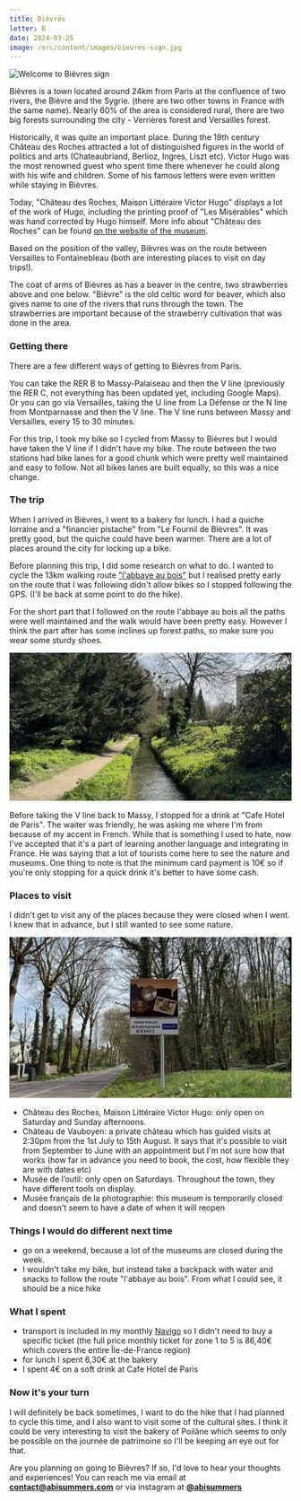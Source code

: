 ```yaml
---
title: Bièvres
letter: B
date: 2024-03-25
image: /src/content/images/bievres-sign.jpg
---
```


![Welcome to Bièvres sign](../images/bievres-sign.jpg)

Bièvres is a town located around 24km from Paris at the confluence of two rivers, the Bièvre and the Sygrie. (there are two other towns in France with the same name). Nearly 60% of the area is considered rural, there are two big forests surrounding the city - Verrières forest and Versailles forest.

Historically, it was quite an important place. During the 19th century Château des Roches attracted a lot of distinguished figures in the world of politics and arts (Chateaubriand, Berlioz, Ingres, Liszt etc). Victor Hugo was the most renowned guest who spent time there whenever he could along with his wife and children. Some of his famous letters were even written while staying in Bièvres. 

Today, "Château des Roches, Maison Littéraire Victor Hugo" displays a lot of the work of Hugo, including the printing proof of "Les Misérables" which was hand corrected by Hugo himself. More info about "Château des Roches" can be found [on the website of the museum](https://www.maisonlitterairedevictorhugo.net/en/fondation/). 

Based on the position of the valley, Bièvres was on the route between Versailles to Fontainebleau (both are interesting places to visit on day trips!).

The coat of arms of Bièvres as has a beaver in the centre, two strawberries above and one below. "Bièvre" is the old celtic word for beaver, which also gives name to one of the rivers that runs through the town. The strawberries are important because of the strawberry cultivation that was done in the area.

### Getting there
There are a few different ways of getting to Bièvres from Paris. 

You can take the RER B to Massy-Palaiseau and then the V line (previously the RER C, not everything has been updated yet, including Google Maps). Or you can go via Versailles, taking the U line from La Défense or the N line from Montparnasse and then the V line. The V line runs between Massy and Versailles, every 15 to 30 minutes. 

For this trip, I took my bike so I cycled from Massy to Bièvres but I would have taken the V line if I didn't have my bike. The route between the two stations had bike lanes for a good chunk which were pretty well maintained and easy to follow. Not all bikes lanes are built equally, so this was a nice change. 

### The trip
When I arrived in Bièvres, I went to a bakery for lunch. I had a quiche lorraine and a "financier pistache" from "Le Fournil de Bièvres". It was pretty good, but the quiche could have been warmer. There are a lot of places around the city for locking up a bike.

Before planning this trip, I did some research on what to do. I wanted to cycle the 13km walking route ["l'abbaye au bois"](https://www.bievres.fr/medias/2021/09/rando-ABBAYE-AUX-BOIS.pdf)  but I realised pretty early on the route that I was following didn't allow bikes so I stopped following the GPS. (I'll be back at some point to do the hike).

For the short part that I followed on the route l'abbaye au bois all the paths were well maintained and the walk would have been pretty easy. However I think the part after has some inclines up forest paths, so make sure you wear some sturdy shoes. 

![a river running next to a path with lots of trees](../images/bievres-river.jpg)

Before taking the V line back to Massy, I stopped for a drink at "Cafe Hotel de Paris". The waiter was friendly, he was asking me where I'm from because of my accent in French. While that is something I used to hate, now I've accepted that it's a part of learning another language and integrating in France. He was saying that a lot of tourists come here to see the nature and museums. One thing to note is that the minimum card payment is 10€ so if you're only stopping for a quick drink it's better to have some cash.

### Places to visit
I didn't get to visit any of the places because they were closed when I went. I knew that in advance, but I still wanted to see some nature.

 ![a welcome sign saying "musée français de la photographie](../images/bievres-musee-photographie.jpg)

- Château des Roches, Maison Littéraire Victor Hugo: only open on Saturday and Sunday afternoons.
- Château de Vauboyen: a private château which has guided visits at 2:30pm from the 1st July to 15th August. It says that it's possible to visit from September to June with an appointment but I'm not sure how that works (how far in advance you need to book, the cost, how flexible they are with dates etc)
- Musée de l’outil: only open on Saturdays. Throughout the town, they have different tools on display.
- Musée français de la photographie: this museum is temporarily closed and doesn't seem to have a date of when it will reopen


### Things I would do different next time
- go on a weekend, because a lot of the museums are closed during the week. 
- I wouldn't take my bike, but instead take a backpack with water and snacks to follow the route "l'abbaye au bois". From what I could see, it should be a nice hike


### What I spent
- transport is included in my monthly [Navigo](https://abisummers.com/articles/navigo) so I didn't need to buy a specific ticket (the full price monthly ticket for zone 1 to 5 is 86,40€ which covers the entire Île-de-France region)
- for lunch I spent 6,30€ at the bakery
- I spent 4€ on a soft drink at Cafe Hotel de Paris


### Now it's your turn
I will definitely be back sometimes, I want to do the hike that I had planned to cycle this time, and I also want to visit some of the cultural sites. I think it could be very interesting to visit the bakery of Poilâne which seems to only be possible on the journée de patrimoine so I'll be keeping an eye out for that. 

Are you planning on going to Bièvres? If so, I'd love to hear your thoughts and experiences! You can reach me via email at **contact@abisummers.com** or via instagram at **[@abisummers](https://www.instagram.com/abisummers/)**